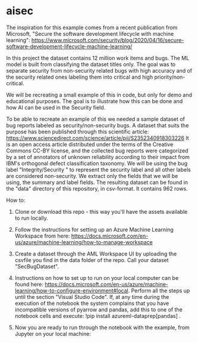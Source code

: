 # aisec

The inspiration for this example comes from a recent publication from Microsoft, "Secure the software development lifecycle with machine learning":
https://www.microsoft.com/security/blog/2020/04/16/secure-software-development-lifecycle-machine-learning/  

In this project the dataset contains 12 million work items and bugs. The ML model is built from classifying the dataset titles only. The goal was to separate security from non-security related bugs with high accuracy and of the security related ones labeling them into critical and high priority/non-critical. 

 We will be recreating a small example of this in code, but only for demo and educational purposes. The goal is to illustrate how this can be done and how AI can be used in the Security field. 

To be able to recreate an example of this we needed a sample dataset of bug reports labeled as security/non-security bugs. A dataset that suits the purpose has been published through this scientific article: 
https://www.sciencedirect.com/science/article/pii/S2352340918303226 It is  an open access article distributed under the terms of the Creative Commons CC-BY license, and the collected bug reports were categorized by a set of annotators of unknown reliability according to their impact from IBM's orthogonal defect classification taxonomy. We will be using the bug label "Integrity/Security " to represent the security label and all other labels are considered non-security. We extract only the fields that we will be using, the summary and label fields. The resulting dataset can be found in the "data" directory of this repository, in csv-format. It contains 962 rows. 


How to:

1. Clone or download this repo - this way you'll have the assets available to run locally.  

2. Follow the instructions for setting up an Azure Machine Learning Workspace from here: https://docs.microsoft.com/en-us/azure/machine-learning/how-to-manage-workspace 

3. Create a dataset through the AML Workspace UI by uploading the csvfile you find in the data folder of the repo. Call your dataset "SecBugDataset".

4. Instructions on how to set up to run on your local computer can be found here: https://docs.microsoft.com/en-us/azure/machine-learning/how-to-configure-environment#local. Perform all the steps up until the section "Visual Studio Code". If, at any time during the execution of the notebook the system complains that you have incompatible versions of pyarrow and pandas, add this to one of the notebook cells and execute:
!pip install azureml-dataprep[pandas] .

5. Now you are ready to run through the notebook with the example, from Jupyter on your local machine: 
